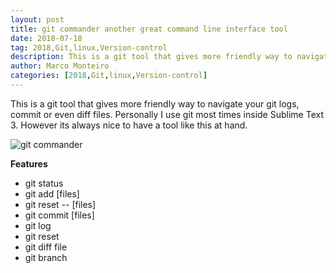 ```yaml
---
layout: post
title: git commander another great command line interface tool
date: 2018-07-18
tag: 2018,Git,linux,Version-control
description: This is a git tool that gives more friendly way to navigate your git logs, commit or even diff files. Personally I use git most times inside Sublime Text 3.
author: Marco Monteiro
categories: [2018,Git,linux,Version-control]
---
```


This is a git tool that gives more friendly way to navigate your git logs, commit or even diff files. Personally I use git most times inside Sublime Text 3. However its always nice to have a tool like this at hand.

<!--more-->

![git commander](https://raw.githubusercontent.com/golbin/git-commander/master/doc/git-commander@2x.gif)

**Features**

*  <i class="icon-angle-right"></i> git status
*  <i class="icon-angle-right"></i> git add [files]
*  <i class="icon-angle-right"></i> git reset -- [files]
*  <i class="icon-angle-right"></i> git commit [files]
*  <i class="icon-angle-right"></i> git log
*  <i class="icon-angle-right"></i> git reset
*  <i class="icon-angle-right"></i> git diff file
*  <i class="icon-angle-right"></i> git branch

